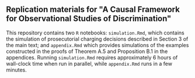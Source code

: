 Replication materials for "A Causal Framework for Observational Studies of
Discrimination"
---

This repository contains two `R` notebooks: `simulation.Rmd`, which contains
the simulation of prosecutorial charging decisions described in Section 3 of
the main text; and `appendix.Rmd` which provides simulations of the examples
constructed in the proofs of Theorem A.5 and Proposition B.1 in the appendices.
Running `simulation.Rmd` requires approximately 6 hours of wall-clock time when
run in parallel, while `appendix.Rmd` runs in a few minutes.
